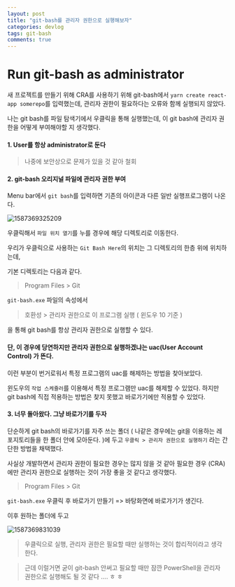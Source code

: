 ```yaml
---
layout: post
title: "git-bash를 관리자 권한으로 실행해보자"
categories: devlog
tags: git-bash
comments: true
---
```


# Run git-bash as administrator

새 프로젝트를 만들기 위해 CRA를 사용하기 위해 git-bash에서 `yarn create react-app somerepo`를 입력했는데, 관리자 권한이 필요하다는 오류와 함께 실행되지 않았다.

나는 git bash를 파일 탐색기에서 우클릭을 통해 실행했는데, 이 git bash에 관리자 권한을 어떻게 부여해야할 지 생각했다.



#### 1. User를 항상 administrator로 둔다
> 나중에 보안상으로 문제가 있을 것 같아 철회



#### 2. git-bash 오리지널 파일에 관리자 권한 부여

Menu bar에서 `git bash`를 입력하면 기존의 아이콘과 다른 일반 실행프로그램이 나온다.

![1587369325209](C:\Users\solidw\AppData\Roaming\Typora\typora-user-images\1587369325209.png)

우클릭해서 `파일 위치 열기`를 누를 경우에 해당 디렉토리로 이동한다.

우리가 우클릭으로 사용하는 `Git Bash Here`의 위치는 그 디렉토리의 한층 위에 위치하는데,

기본 디렉토리는 다음과 같다.

> Program Files > Git

`git-bash.exe` 파일의 속성에서 

> 호환성 > 관리자 권한으로 이 프로그램 실행 ( 윈도우 10 기준 )

을 통해 git bash를 항상 관리자 권한으로 실행할 수 있다.



#### 단, 이 경우에 당연하지만 관리자 권한으로 실행하겠냐는 uac(User Account Control) 가 뜬다.

이런 부분이 번거로워서 특정 프로그램의 uac를 해제하는 방법을 찾아보았다.

윈도우의 `작업 스케쥴러`를 이용해서 특정 프로그램만 uac를 해제할 수 있었다. 하지만 git bash에 직접 적용하는 방법은 찾지 못했고 바로가기에만 적용할 수 있었다.



#### 3. 너무 돌아왔다. 그냥 바로가기를 두자

단순하게 git bash의 바로가기를 자주 쓰는 폴더 ( 나같은 경우에는 git을 이용하는 레포지토리들을 한 폴더 안에 모아둔다. )에 두고 `우클릭 > 관리자 권한으로 실행하기` 라는 간단한 방법을 채택했다.

사실상 개발하면서 관리자 권한이 필요한 경우는 많지 않을 것 같아 필요한 경우 (CRA)에만 관리자 권한으로 실행하는 것이 가장 좋을 것 같다고 생각했다.

>Program Files > Git 

`git-bash.exe` 우클릭 후 바로가기 만들기 => 바탕화면에 바로가기가 생긴다.

이후 원하는 폴더에 두고

![1587369831039](C:\Users\solidw\AppData\Roaming\Typora\typora-user-images\1587369831039.png)

>  우클릭으로 실행, 관리자 권한은 필요할 때만 실행하는 것이 합리적이라고 생각한다.



> 근데 이럴거면 굳이 git-bash 안써고 필요할 때만 잠깐 PowerShell을 관리자 권한으로 실행해도 될 것 같다 .... ㅎ ㅎ